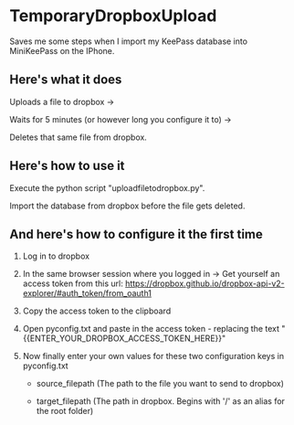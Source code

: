 # TemporaryDropboxUpload
Saves me some steps when I import my KeePass database into MiniKeePass on the IPhone.

## Here's what it does
Uploads a file to dropbox ->

Waits for 5 minutes (or however long you configure it to) ->

Deletes that same file from dropbox.

## Here's how to use it
Execute the python script "uploadfiletodropbox.py".

Import the database from dropbox before the file gets deleted.

## And here's how to configure it the first time
1. Log in to dropbox

2. In the same browser session where you logged in -> Get yourself an access token from this url: https://dropbox.github.io/dropbox-api-v2-explorer/#auth_token/from_oauth1

3. Copy the access token to the clipboard

4. Open pyconfig.txt and paste in the access token - replacing the text "{{ENTER_YOUR_DROPBOX_ACCESS_TOKEN_HERE}}"

5. Now finally enter your own values for these two configuration keys in pyconfig.txt

     - source_filepath (The path to the file you want to send to dropbox)

     - target_filepath (The path in dropbox. Begins with '/' as an alias for the root folder)
